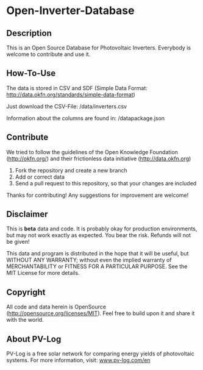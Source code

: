 Open-Inverter-Database
======================


Description
-----------
This is an Open Source Database for Photovoltaic Inverters.
Everybody is welcome to contribute and use it.


How-To-Use
----------
The data is stored in CSV and SDF (Simple Data Format: http://data.okfn.org/standards/simple-data-format)

Just download the CSV-File: /data/inverters.csv

Information about the columns are found in: /datapackage.json


Contribute
------------
We tried to follow the guidelines of the Open Knowledge Foundation (http://okfn.org/) and their frictionless data initiative (http://data.okfn.org)

1. Fork the repository and create a new branch
2. Add or correct data
3. Send a pull request to this repository, so that your changes are included

Thanks for contributing! Any suggestions for improvement are welcome!


Disclaimer
----------
This is **beta** data and code. It is probably okay for production environments, but may not work exactly as expected. You bear the risk. Refunds will not be given!

This data and program is distributed in the hope that it will be useful, but WITHOUT ANY WARRANTY; 
without even the implied warranty of MERCHANTABILITY or FITNESS FOR A PARTICULAR PURPOSE. 
See the MIT License for more details.


Copyright
-------
All code and data herein is OpenSource (http://opensource.org/licenses/MIT). Feel free to build upon it and share it with the world.


About PV-Log
---------
PV-Log is a free solar network for comparing energy yields of photovoltaic systems. For more information, visit: www.pv-log.com/en
